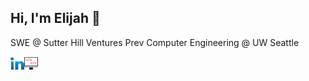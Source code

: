 ## Hi, I'm Elijah 🫥

SWE @ Sutter Hill Ventures
Prev Computer Engineering @ UW Seattle

[<img align="left" alt="Elijah Melton | LinkedIn" target="_blank" width="22px" src="./linkedin.svg" />][linkedin]
[<img align="left" alt="Elijah Melton | Web" target="_blank" width="22px" src="./web.svg" />][web]

<br />

[linkedin]: https://www.linkedin.com/in/elimelt/
[web]: https://elimelt.com/
